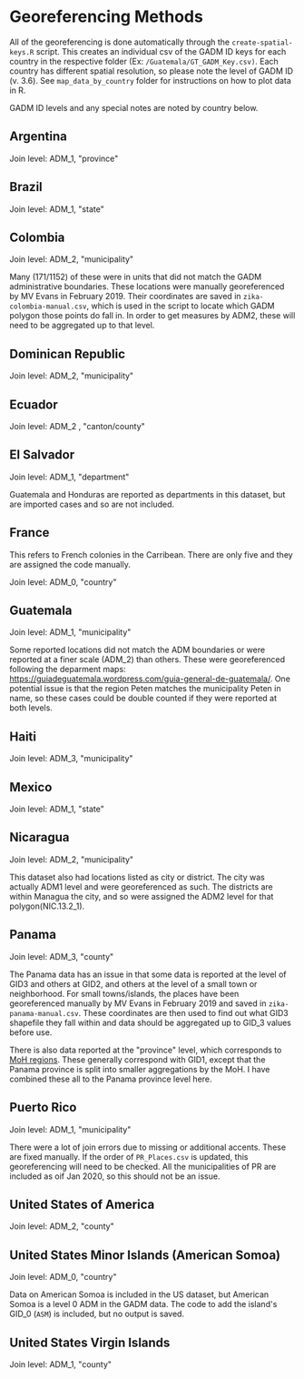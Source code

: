 # Georeferencing Methods

All of the georeferencing is done automatically through the `create-spatial-keys.R` script. This creates an individual csv of the GADM ID keys for each country in the respective folder (Ex: `/Guatemala/GT_GADM_Key.csv)`. Each country has different spatial resolution, so please note the level of GADM ID (v. 3.6). See `map_data_by_country` folder for instructions on how to plot data in R.

GADM ID levels and any special notes are noted by country below.

## Argentina

Join level: ADM_1, "province"

## Brazil

Join level: ADM_1, "state"

## Colombia 

Join level: ADM_2, "municipality"

Many (171/1152) of these were in units that did not match the GADM administrative boundaries. These locations were manually georeferenced by MV Evans in February 2019. Their coordinates are saved in `zika-colombia-manual.csv`, which is used in the script to locate which GADM polygon those points do fall in. In order to get measures by ADM2, these will need to be aggregated up to that level.

## Dominican Republic

Join level: ADM_2,  "municipality"

## Ecuador

Join level: ADM_2 , "canton/county"

## El Salvador

Join level: ADM_1, "department"

Guatemala and Honduras are reported as departments in this dataset, but are imported cases and so are not included.

## France

This refers to French colonies in the Carribean. There are only five and they are assigned the code manually.

Join level: ADM_0, "country"

## Guatemala

Join level: ADM_1, "municipality"

Some reported locations did not match the ADM boundaries or were reported at a finer scale (ADM_2) than others. These were georeferenced following the deparment maps: https://guiadeguatemala.wordpress.com/guia-general-de-guatemala/. One potential issue is that the region Peten matches the municipality Peten in name, so these cases could be double counted if they were reported at both levels.

## Haiti

Join level: ADM_3, "municipality"

## Mexico

Join level: ADM_1, "state"

## Nicaragua

Join level: ADM_2, "municipality"

This dataset also had locations listed as city or district. The city was actually ADM1 level and were georeferenced as such. The districts are within Managua the city, and so were assigned the ADM2 level for that polygon(NIC.13.2_1).

## Panama

Join level: ADM_3, "county"

The Panama data has an issue in that some data is reported at the level of GID3 and others at GID2, and others at the level of a small town or neighborhood. For small towns/islands, the places have  been georeferenced manually by MV Evans in February 2019 and saved in `zika-panama-manual.csv`. These coordinates are then used to find out what GID3 shapefile they fall within and data should be aggregated up to GID_3 values before use.

There is also data reported at the "province" level, which corresponds to [MoH regions](http://www.minsa.gob.pa/regiones-de-salud). These generally correspond with GID1, except that the Panama province is split into smaller aggregations by the MoH. I have combined these all to the Panama province level here.

## Puerto Rico

Join level: ADM_1,  "municipality"

There were a lot of join errors due to missing or additional accents. These are fixed manually. If the order of `PR_Places.csv` is updated, this georeferencing will need to be checked. All the municipalities of PR are included as oif Jan 2020, so this should not be an issue.

## United States of America

Join level: ADM_2, "county"

## United States Minor Islands (American Somoa)

Join level: ADM_0, "country"

Data on American Somoa is included in the US dataset, but American Somoa is a level 0 ADM in the GADM data. The code to add the island's GID_0 (`ASM`) is included, but no output is saved.

## United States Virgin Islands

Join level: ADM_1, "county"

